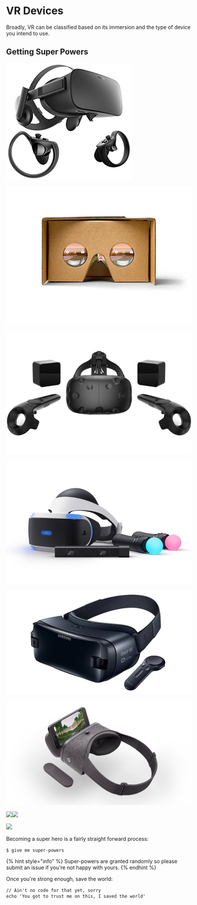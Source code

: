 # VR Devices

Broadly, VR can be classified based on its immersion and the type of device you intend to use. 



## Getting Super Powers

![Courtesy : Amazon.in](.gitbook/assets/image%20%284%29.png)

  


![Courtesy : Amazon.com](.gitbook/assets/image%20%2810%29.png)

  


![Courtesy : abt.com](.gitbook/assets/image%20%288%29.png)

![Courtesy : NYMag](.gitbook/assets/image%20%283%29.png)

  


![Courtesy : Road to VR](.gitbook/assets/image%20%285%29.png)

  


![Courtesy : roadtovr.com](.gitbook/assets/image%20%281%29.png)

  
![](https://lh4.googleusercontent.com/mvkkXvYbhVYSTcGGlWeWTjxpEyC53_Dj4NQhSMHehWdex_vg_v_dDs-XMjRbSJvTcStpfbu86AG6jlrWwND5RkhZ_p2FanfVxEneoSBw3suc7_5HfVhIaG0qJFtoY3P2G0cBYbL0xVA)![](https://lh4.googleusercontent.com/7klLLc2vaGJ2W1iuApn8sF4_jH9O1Rk4b7H7H4GHJCC9GBikwZstZvHfIhCvYhxBZjCziqjrpl8ZvoW3WvJO_vFr-cfuMT4c3HgL8u6GTqjbDCZIOgc2OuIAYIb2KKLh-WV1B2XDQtM)

![](https://lh5.googleusercontent.com/QaNThwqczopdzGqToH5ZX6cX22ivN912orZNPlmpo-EkQXVEauZtWxww_Hstcf6TKQPH1TPUX0gezkuOCxGhhweTa79DoWzuvMflUhE1Bg0AYCVSV9IGQAKf1-H59HFZV5h97YbJIi4)

Becoming a super hero is a fairly straight forward process:

```
$ give me super-powers
```

{% hint style="info" %}
 Super-powers are granted randomly so please submit an issue if you're not happy with yours.
{% endhint %}

Once you're strong enough, save the world:

```
// Ain't no code for that yet, sorry
echo 'You got to trust me on this, I saved the world'
```



